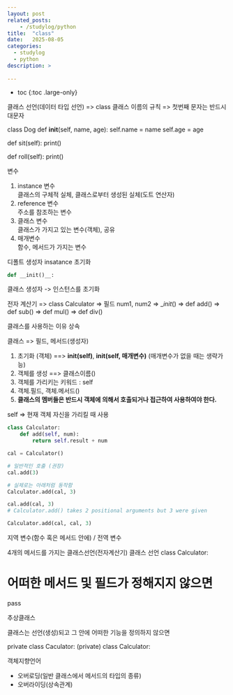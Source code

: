 ```yaml
---
layout: post
related_posts:
    - /studylog/python
title:  "class"
date:   2025-08-05
categories:
  - studylog
  - python
description: >
  
---
```

* toc
{:toc .large-only}

클래스 선언(데이터 타입 선언) => class
클래스 이름의 규칙 => 첫번째 문자는 반드시 대문자

class Dog
  def __init__(self, name, age):
    self.name = name
    self.age = age

  def sit(self):
    print()

  def roll(self):
    print()

변수 
1. instance 변수    
클래스의 구체적 실체, 클래스로부터 생성된 실체(도트 연산자)
2. reference 변수   
주소를 참조하는 변수
3. 클래스 변수    
클래스가 가지고 있는 변수(객체), 공유
1. 매개변수   
함수, 메서드가 가지는 변수

디폴트 생성자
insatance 초기화
```python
def __init()__:

```

클래스
생성자 -> 인스턴스를 초기화

전자 계산기 
=> class Calculator
=> 필드 num1, num2
=> __init_()
=> def add()
=> def sub()
=> def mul()
=> def div()

클래스를 사용하는 이유
상속

클래스 => 필드, 메서드(생성자)
1. 초기화 (객체) ==> __init(self)__, __init(self, 매개변수)__ (매개변수가 없을 때는 생략가능)
2. 객체를 생성 ==> 클래스이름()
3. 객체를 가리키는 키워드 : self
4. 객체.필드, 객체.메서드()
5. **클래스의 멤버들은 반드시 객체에 의해서 호출되거나 접근하여 사용하여야 한다.**

self => 현재 객체 자신을 가리킬 때 사용



```python
class Calculator:
    def add(self, num):
        return self.result + num

cal = Calculator()

# 일반적인 호출 (권장)
cal.add(3)

# 실제로는 아래처럼 동작함
Calculator.add(cal, 3)

cal.add(cal, 3)
# Calculator.add() takes 2 positional arguments but 3 were given

Calculator.add(cal, cal, 3)
```

지역 변수(함수 혹은 메서드 안에) / 전역 변수

4개의 메서드를 가지는 클래스선언(전자계산기)
클래스 선언
  class Calculator:
   # 어떠한 메서드 및 필드가 정해지지 않으면
   pass

추상클래스

클래스는 선언(생성)되고 그 안에 어떠한 기능을 정의하지 않으면

private class Caculator:
(private) class Calculator:

객체지향언어
- 오버로딩(일반 클래스에서 메서드의 타입의 종류)
- 오버라이딩(상속관계)